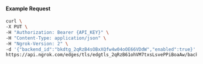 <!-- Code generated for API Clients. DO NOT EDIT. -->

#### Example Request

```bash
curl \
-X PUT \
-H "Authorization: Bearer {API_KEY}" \
-H "Content-Type: application/json" \
-H "Ngrok-Version: 2" \
-d '{"backend_id":"bkdtg_2qRzB4sOBxXQfw4w04oOE66VDdW","enabled":true}' \
https://api.ngrok.com/edges/tls/edgtls_2qRzB61ohVM7txsLsvePPiBoaAw/backend
```
